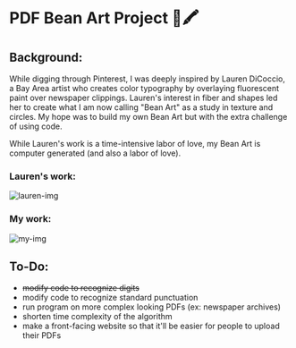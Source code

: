 # PDF Bean Art Project 🫘🖍

## Background:
While digging through Pinterest, I was deeply inspired by Lauren DiCoccio, a Bay Area artist who creates color typography by overlaying fluorescent paint over newspaper clippings. Lauren's interest in fiber and shapes led her to create what I am now calling "Bean Art" as a study in texture and circles. My hope was to build my own Bean Art but with the extra challenge of using code. 

While Lauren's work is a time-intensive labor of love, my Bean Art is computer generated (and also a labor of love). 

### Lauren's work: 
![lauren-img](https://i.pinimg.com/564x/f5/41/33/f541334da9d879b8159f4a3841d31d71.jpg)

### My work:
![my-img](emrata-pic.png)

## To-Do:
- ~~modify code to recognize digits~~
- modify code to recognize standard punctuation
- run program on more complex looking PDFs (ex: newspaper archives)
- shorten time complexity of the algorithm
- make a front-facing website so that it'll be easier for people to upload their PDFs
